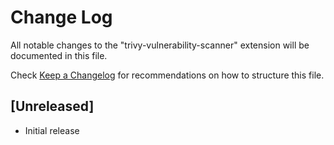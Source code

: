 # Change Log

All notable changes to the "trivy-vulnerability-scanner" extension will be documented in this file.

Check [Keep a Changelog](http://keepachangelog.com/) for recommendations on how to structure this file.

## [Unreleased]

- Initial release